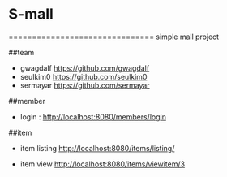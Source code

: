 # S-mall
===============================
simple mall project

##team
* gwagdalf <https://github.com/gwagdalf>
* seulkim0 <https://github.com/seulkim0>
* sermayar <https://github.com/sermayar>

##member
* login : <http://localhost:8080/members/login>

##item
* item listing <http://localhost:8080/items/listing/>

* item view <http://localhost:8080/items/viewitem/3>





